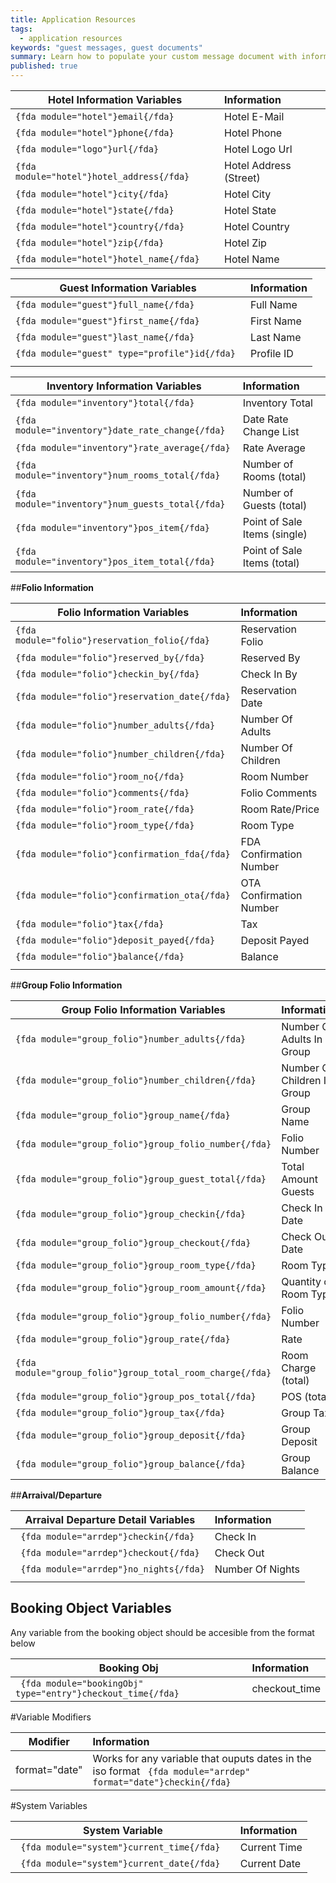 ```yaml
---
title: Application Resources
tags: 
  - application resources
keywords: "guest messages, guest documents"
summary: Learn how to populate your custom message document with information regarding a folio.
published: true
---
```





| Hotel Information Variables                                               |  Information                       |
|---------------------------------------------------------------------------|:-----------------------------------|
| ``` {fda module="hotel"}email{/fda}  ```                                  | Hotel E-Mail                       |
| ``` {fda module="hotel"}phone{/fda}  ```                                  | Hotel Phone                        |
| ``` {fda module="logo"}url{/fda}  ```                                     | Hotel Logo Url                     |
| ``` {fda module="hotel"}hotel_address{/fda}  ```                          | Hotel Address (Street)             |
| ``` {fda module="hotel"}city{/fda}  ```                                   | Hotel City                         |
| ``` {fda module="hotel"}state{/fda}  ```                                  | Hotel State                        |
| ``` {fda module="hotel"}country{/fda}  ```                                | Hotel Country                      |
| ``` {fda module="hotel"}zip{/fda}  ```                                    | Hotel Zip                          |
| ``` {fda module="hotel"}hotel_name{/fda}  ```                             | Hotel Name                         |


| Guest Information Variables                                               |  Information                       |
|---------------------------------------------------------------------------|:-----------------------------------|
| ``` {fda module="guest"}full_name{/fda}  ```                              | Full Name                          |
| ``` {fda module="guest"}first_name{/fda} ```                              | First Name                         |
| ``` {fda module="guest"}last_name{/fda}  ```                              | Last Name                          |
| ``` {fda module="guest" type="profile"}id{/fda}  ```                      | Profile ID                         |
|                                                                           |                                    |


| Inventory Information Variables                                              | Information                  |
| -----------------------------------------------------------------------------|:-----------------------------|
| ``` {fda module="inventory"}total{/fda}        ```                           | Inventory Total              |
| ``` {fda module="inventory"}date_rate_change{/fda} ```                       | Date Rate Change List        |
| ``` {fda module="inventory"}rate_average{/fda} ```                           | Rate Average                 |
| ``` {fda module="inventory"}num_rooms_total{/fda} ```                        | Number of Rooms (total)      | ## not yet implemented on backend
| ``` {fda module="inventory"}num_guests_total{/fda} ```                       | Number of Guests (total)     | ## not yet implemented on backend
| ``` {fda module="inventory"}pos_item{/fda} ```                               | Point of Sale Items (single) | ## not yet implemented on backend
| ``` {fda module="inventory"}pos_item_total{/fda} ```                         | Point of Sale Items (total)  | ## not yet implemented on backend



##**Folio Information**

| Folio Information Variables                                                  | Information             |
| -----------------------------------------------------------------------------|:------------------------|
| ```` {fda module="folio"}reservation_folio{/fda}  ````                       | Reservation Folio       |
| ```` {fda module="folio"}reserved_by{/fda}        ````                       | Reserved By             |
| ```` {fda module="folio"}checkin_by{/fda}         ````                       | Check In By             |
| ```` {fda module="folio"}reservation_date{/fda}   ````                       | Reservation Date        |
| ```` {fda module="folio"}number_adults{/fda}      ````                       | Number Of Adults        |
| ```` {fda module="folio"}number_children{/fda}    ````                       | Number Of Children      |
| ```` {fda module="folio"}room_no{/fda}            ````                       | Room Number             |
| ```` {fda module="folio"}comments{/fda}           ````                       | Folio Comments          |
| ```` {fda module="folio"}room_rate{/fda}           ````                      | Room Rate/Price         | ## not yet implemented on backend
| ```` {fda module="folio"}room_type{/fda}           ````                      | Room Type               | ## not yet implemented on backend
| ```` {fda module="folio"}confirmation_fda{/fda}           ````               | FDA Confirmation Number | ## not yet implemented on backend
| ```` {fda module="folio"}confirmation_ota{/fda}           ````               | OTA Confirmation Number | ## not yet implemented on backend
| ```` {fda module="folio"}tax{/fda}           ````                            | Tax                     | ## not yet implemented on backend
| ```` {fda module="folio"}deposit_payed{/fda}           ````                  | Deposit Payed 			 | ## not yet implemented on backend
| ```` {fda module="folio"}balance{/fda}           ````                        | Balance                 | ## not yet implemented on backend
|                                                                              |                         |

##**Group Folio Information**

| Group Folio Information Variables                                            | Information                   |
| -----------------------------------------------------------------------------|:------------------------------|
| ```` {fda module="group_folio"}number_adults{/fda}      ````                 | Number Of Adults In Group     |
| ```` {fda module="group_folio"}number_children{/fda}    ````                 | Number Of Children In Group   |
| ```` {fda module="group_folio"}group_name{/fda}    ````                      | Group Name                    | ## not yet implemented on backend
| ```` {fda module="group_folio"}group_folio_number{/fda}    ````              | Folio Number                  | ## not yet implemented on backend
| ```` {fda module="group_folio"}group_guest_total{/fda}    ````               | Total Amount Guests           | ## not yet implemented on backend
| ```` {fda module="group_folio"}group_checkin{/fda}    ````                   | Check In Date                 | ## not yet implemented on backend
| ```` {fda module="group_folio"}group_checkout{/fda}    ````                  | Check Out Date                | ## not yet implemented on backend
| ```` {fda module="group_folio"}group_room_type{/fda}    ````                 | Room Type                     | ## not yet implemented on backend
| ```` {fda module="group_folio"}group_room_amount{/fda}    ````               | Quantity of Room Type         | ## not yet implemented on backend
| ```` {fda module="group_folio"}group_folio_number{/fda}    ````              | Folio Number                  | ## not yet implemented on backend
| ```` {fda module="group_folio"}group_rate{/fda}    ````                      | Rate                          | ## not yet implemented on backend
| ```` {fda module="group_folio"}group_total_room_charge{/fda}    ````         | Room Charge (total)           | ## not yet implemented on backend
| ```` {fda module="group_folio"}group_pos_total{/fda}    ````                 | POS (total)                   | ## not yet implemented on backend
| ```` {fda module="group_folio"}group_tax{/fda}    ````                       | Group Tax                     | ## not yet implemented on backend
| ```` {fda module="group_folio"}group_deposit{/fda}    ````                   | Group Deposit                 | ## not yet implemented on backend
| ```` {fda module="group_folio"}group_balance{/fda}    ````                   | Group Balance                 | ## not yet implemented on backend


##**Arraival/Departure**

| Arraival Departure Detail Variables                                          | Information        |
|------------------------------------------------------------------------------|:-------------------|
| ```  {fda module="arrdep"}checkin{/fda}   ```                                | Check In           |
| ```  {fda module="arrdep"}checkout{/fda}  ```                                | Check Out          |
| ```  {fda module="arrdep"}no_nights{/fda} ```                                | Number Of Nights   |
|                                                                              |                    |


## **Booking Object Variables**
Any variable from the booking object should be accesible from the format below

| Booking Obj                                                                  | Information        |
|------------------------------------------------------------------------------|:-------------------|
| ```  {fda module="bookingObj" type="entry"}checkout_time{/fda}   ```         | checkout_time      |


#Variable Modifiers

| Modifier                 | Information                                                                                                                             |
|--------------------------|:----------------------------------------------------------------------------------------------------------------------------------------|
|   format="date"          |   Works for any variable that ouputs dates in the iso format  ```  {fda module="arrdep" format="date"}checkin{/fda}   ```               |

#System Variables

| System Variable                                                              | Information        |
|------------------------------------------------------------------------------|:-------------------|
| ```  {fda module="system"}current_time{/fda}   ```                           | Current Time       |
| ```  {fda module="system"}current_date{/fda}   ```                           | Current Date       |
